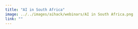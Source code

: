```yaml
---
title: "AI in South Africa"
image: ../../images/aihack/webinars/AI in South Africa.png
link: ""
---
```

